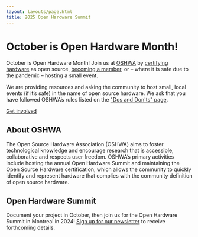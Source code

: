```yaml
---
layout: layouts/page.html
title: 2025 Open Hardware Summit
---
```


# October is Open Hardware Month!

October is Open Hardware Month! Join us at [OSHWA] by [certifying hardware][certify] as open source, [becoming a member][membership], or – where it is safe due to the pandemic – hosting a small event.

We are providing resources and asking the community to host small, local events (if it’s safe) in the name of open source hardware.  We ask that you have followed OSHWA’s rules listed on the ["Dos and Don'ts" page][dos-and-donts].

<div class="is-flex is-justify-content-center my-6">
    <a class="button is-link is-rounded is-large" href="/get-involved">Get involved</a>
</div>

[OSHWA]: https://oshwa.org
[certify]: https://certification.oshwa.org/
[membership]: https://www.oshwa.org/membership/
[dos-and-donts]: /dos-and-donts


## About OSHWA

The Open Source Hardware Association (OSHWA) aims to foster technological knowledge and encourage research that is accessible, collaborative and respects user freedom. OSHWA’s primary activities include hosting the annual Open Hardware Summit and maintaining the Open Source Hardware certification, which allows the community to quickly identify and represent hardware that complies with the community definition of open source hardware.

## Open Hardware Summit

Document your project in October, then join us for the Open Hardware Summit in Montreal in 2024!
[Sign up for our newsletter][newsletter] to receive forthcoming details.

[newsletter]: https://oshwa.us19.list-manage.com/subscribe?u=3e1619d377d5a6c361ef3292b&id=ca147d8610
